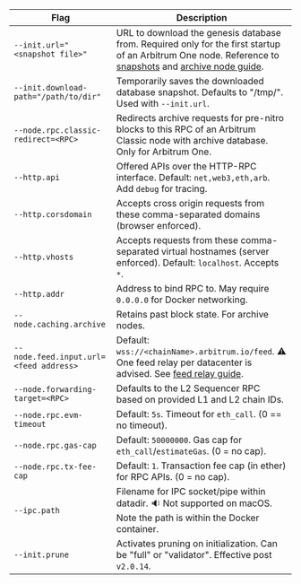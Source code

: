 <section class='small-table'>

| Flag                                   | Description                                                                                                                                                                                                                                                |
| -------------------------------------- | ---------------------------------------------------------------------------------------------------------------------------------------------------------------------------------------------------------------------------------------------------------- |
| `--init.url="<snapshot file>"`         | URL to download the genesis database from. Required only for the first startup of an Arbitrum One node. Reference to [snapshots](https://snapshot.arbitrum.foundation/index.html) and [archive node guide](/node-running/how-tos/running-an-archive-node). |
| `--init.download-path="/path/to/dir"`  | Temporarily saves the downloaded database snapshot. Defaults to "/tmp/". Used with `--init.url`.                                                                                                                                                           |
| `--node.rpc.classic-redirect=<RPC>`    | Redirects archive requests for pre-nitro blocks to this RPC of an Arbitrum Classic node with archive database. Only for Arbitrum One.                                                                                                                      |
| `--http.api`                           | Offered APIs over the HTTP-RPC interface. Default: `net,web3,eth,arb`. Add `debug` for tracing.                                                                                                                                                            |
| `--http.corsdomain`                    | Accepts cross origin requests from these comma-separated domains (browser enforced).                                                                                                                                                                       |
| `--http.vhosts`                        | Accepts requests from these comma-separated virtual hostnames (server enforced). Default: `localhost`. Accepts `*`.                                                                                                                                        |
| `--http.addr`                          | Address to bind RPC to. May require `0.0.0.0` for Docker networking.                                                                                                                                                                                       |
| `--node.caching.archive`               | Retains past block state. For archive nodes.                                                                                                                                                                                                               |
| `--node.feed.input.url=<feed address>` | Default: `wss://<chainName>.arbitrum.io/feed`. ⚠️ One feed relay per datacenter is advised. See [feed relay guide](/node-running/how-tos/running-a-feed-relay.mdx).                                                                                         |
| `--node.forwarding-target=<RPC>`       | Defaults to the L2 Sequencer RPC based on provided L1 and L2 chain IDs.                                                                                                                                                                                    |
| `--node.rpc.evm-timeout`               | Default: `5s`. Timeout for `eth_call`. (0 == no timeout).                                                                                                                                                                                                  |
| `--node.rpc.gas-cap`                   | Default: `50000000`. Gas cap for `eth_call`/`estimateGas`. (0 = no cap).                                                                                                                                                                                   |
| `--node.rpc.tx-fee-cap`                | Default: `1`. Transaction fee cap (in ether) for RPC APIs. (0 = no cap).                                                                                                                                                                                   |
| `--ipc.path`                           | Filename for IPC socket/pipe within datadir. 🔉 Not supported on macOS. Note the path is within the Docker container.                                                                                                                                       |
| `--init.prune`                         | Activates pruning on initialization. Can be "full" or "validator". Effective post `v2.0.14`.                                                                                                                                                               |

</section>
